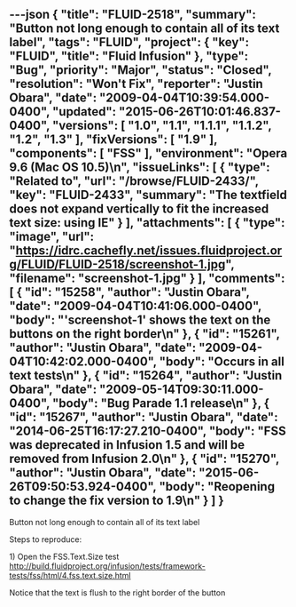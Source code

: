 ---json
{
  "title": "FLUID-2518",
  "summary": "Button not long enough to contain all of its text label",
  "tags": "FLUID",
  "project": {
    "key": "FLUID",
    "title": "Fluid Infusion"
  },
  "type": "Bug",
  "priority": "Major",
  "status": "Closed",
  "resolution": "Won't Fix",
  "reporter": "Justin Obara",
  "date": "2009-04-04T10:39:54.000-0400",
  "updated": "2015-06-26T10:01:46.837-0400",
  "versions": [
    "1.0",
    "1.1",
    "1.1.1",
    "1.1.2",
    "1.2",
    "1.3"
  ],
  "fixVersions": [
    "1.9"
  ],
  "components": [
    "FSS"
  ],
  "environment": "Opera 9.6 (Mac OS 10.5)\n",
  "issueLinks": [
    {
      "type": "Related to",
      "url": "/browse/FLUID-2433/",
      "key": "FLUID-2433",
      "summary": "The textfield does not expand vertically to fit the increased text size: using IE"
    }
  ],
  "attachments": [
    {
      "type": "image",
      "url": "https://idrc.cachefly.net/issues.fluidproject.org/FLUID/FLUID-2518/screenshot-1.jpg",
      "filename": "screenshot-1.jpg"
    }
  ],
  "comments": [
    {
      "id": "15258",
      "author": "Justin Obara",
      "date": "2009-04-04T10:41:06.000-0400",
      "body": "'screenshot-1' shows the text on the buttons on the right border\n"
    },
    {
      "id": "15261",
      "author": "Justin Obara",
      "date": "2009-04-04T10:42:02.000-0400",
      "body": "Occurs in all text tests\n"
    },
    {
      "id": "15264",
      "author": "Justin Obara",
      "date": "2009-05-14T09:30:11.000-0400",
      "body": "Bug Parade 1.1 release\n"
    },
    {
      "id": "15267",
      "author": "Justin Obara",
      "date": "2014-06-25T16:17:27.210-0400",
      "body": "FSS was deprecated in Infusion 1.5 and will be removed from Infusion 2.0\n"
    },
    {
      "id": "15270",
      "author": "Justin Obara",
      "date": "2015-06-26T09:50:53.924-0400",
      "body": "Reopening to change the fix version to 1.9\n"
    }
  ]
}
---
Button not long enough to contain all of its text label

Steps to reproduce:

1\) Open the FSS.Text.Size test\
<http://build.fluidproject.org/infusion/tests/framework-tests/fss/html/4.fss.text.size.html>

Notice that the text is flush to the right border of the button

        